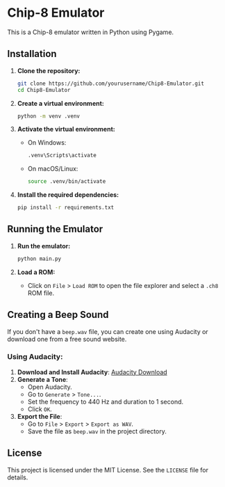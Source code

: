 # Chip-8 Emulator

This is a Chip-8 emulator written in Python using Pygame.

## Installation

1. **Clone the repository:**

    ```sh
    git clone https://github.com/yourusername/Chip8-Emulator.git
    cd Chip8-Emulator
    ```

2. **Create a virtual environment:**

    ```sh
    python -m venv .venv
    ```

3. **Activate the virtual environment:**

    - On Windows:

        ```sh
        .venv\Scripts\activate
        ```

    - On macOS/Linux:

        ```sh
        source .venv/bin/activate
        ```

4. **Install the required dependencies:**

    ```sh
    pip install -r requirements.txt
    ```

## Running the Emulator

1. **Run the emulator:**

    ```sh
    python main.py
    ```

2. **Load a ROM:**

    - Click on `File` > `Load ROM` to open the file explorer and select a `.ch8` ROM file.

## Creating a Beep Sound

If you don't have a `beep.wav` file, you can create one using Audacity or download one from a free sound website.

### Using Audacity:

1. **Download and Install Audacity**: [Audacity Download](https://www.audacityteam.org/download/)
2. **Generate a Tone**:
    - Open Audacity.
    - Go to `Generate` > `Tone...`.
    - Set the frequency to 440 Hz and duration to 1 second.
    - Click `OK`.
3. **Export the File**:
    - Go to `File` > `Export` > `Export as WAV`.
    - Save the file as `beep.wav` in the project directory.

## License

This project is licensed under the MIT License. See the `LICENSE` file for details.
